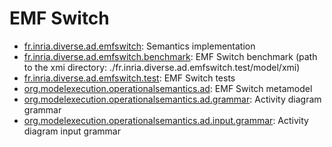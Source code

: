 # EMF Switch

- [fr.inria.diverse.ad.emfswitch](./fr.inria.diverse.ad.emfswitch): Semantics implementation
- [fr.inria.diverse.ad.emfswitch.benchmark](./fr.inria.diverse.ad.emfswitch.benchmark): EMF Switch benchmark (path to the xmi directory: ./fr.inria.diverse.ad.emfswitch.test/model/xmi)
- [fr.inria.diverse.ad.emfswitch.test](./fr.inria.diverse.ad.emfswitch.test): EMF Switch tests
- [org.modelexecution.operationalsemantics.ad](./org.modelexecution.operationalsemantics.ad): EMF Switch metamodel
- [org.modelexecution.operationalsemantics.ad.grammar](./org.modelexecution.operationalsemantics.ad.grammar): Activity diagram grammar
- [org.modelexecution.operationalsemantics.ad.input.grammar](./org.modelexecution.operationalsemantics.ad.input.grammar): Activity diagram input grammar
